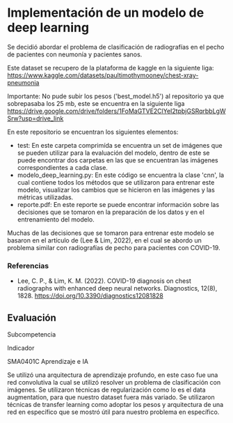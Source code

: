 # Implementación de un modelo de deep learning
Se decidió abordar el problema de clasificación de radiografías en el pecho de pacientes con neumonía y pacientes sanos.

Este dataset se recupero de la plataforma de kaggle en la siguiente liga: https://www.kaggle.com/datasets/paultimothymooney/chest-xray-pneumonia

Importante: No pude subir los pesos ('best_model.h5') al repositorio ya que sobrepasaba los 25 mb, este se encuentra en la siguiente liga https://drive.google.com/drive/folders/1FoMaGTVE2ClYeI2tpbjGSRqrbbLgWSrw?usp=drive_link 

En este repositorio se encuentran los siguientes elementos:
- test: En este carpeta comprimída se encuentra un set de imágenes que se pueden utilizar para la evaluación del modelo, dentro de este se puede encontrar dos carpetas en las que se encuentran las imágenes correspondientes a cada clase.
- modelo_deep_learning.py: En este código se encuentra la clase 'cnn', la cual contiene todos los métodos que se utilizaron para entrenar este modelo, visualizar los cambios que se hicieron en las imágenes y las métricas utilizadas.
- reporte.pdf: En este reporte se puede encontrar información sobre las decisiones que se tomaron en la preparación de los datos y en el entrenamiento del modelo.

Muchas de las decisiones que se tomaron para entrenar este modelo se basaron en el artículo de (Lee & Lim, 2022), en el cual se abordo un problema similar con radiografías de pecho para pacientes con COVID-19.

### Referencias
- Lee, C. P., & Lim, K. M. (2022). COVID-19 diagnosis on chest radiographs with enhanced deep neural networks. Diagnostics, 12(8), 1828. https://doi.org/10.3390/diagnostics12081828

## Evaluación

Subcompetencia
	
Indicador

SMA0401C            							Aprendizaje e IA

Se utilizó una arquitectura de aprendizaje profundo, en este caso fue una red convolutiva la cual se utilizó resolver un problema de clasificación con imágenes.
Se utilizaron técnicas de regularización como lo es el data augmentation, para que nuestro dataset fuera más variado.
Se utilizaron técnicas de transfer learning como adoptar los pesos y arquitectura de una red en específico que se mostró útil para nuestro problema en específico.
